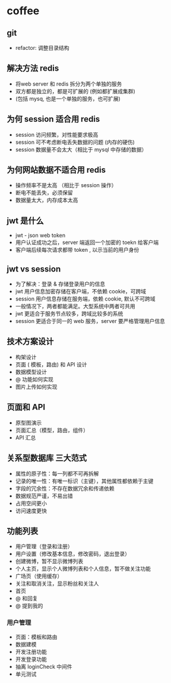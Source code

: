 # coffee

## git

* refactor: 调整目录结构

## 解决方法 redis

* 将web server 和 redis 拆分为两个单独的服务
* 双方都是独立的，都是可扩展的 (例如都扩展成集群)
* (包括 mysq, 也是一个单独的服务，也可扩展)

## 为何 session 适合用 redis

* session 访问频繁，对性能要求极高
* session 可不考虑断电丢失数据的问题 (内存的硬伤)
* session 数据量不会太大（相比于 mysql 中存储的数据）

## 为何网站数据不适合用 redis

* 操作频率不是太高 （相比于 session 操作）
* 断电不能丢失，必须保留
* 数据量太大，内存成本太高

## jwt 是什么

* jwt - json web token
* 用户认证成功之后，server 端返回一个加密的 toekn 给客户端
* 客户端后续每次请求都带 token , 以示当前的用户身份

## jwt vs session

* 为了解决：登录 & 存储登录用户的信息
* jwt 用户信息加密存储在客户端，不依赖 cookie，可跨域
* session 用户信息存储在服务端，依赖 cookie, 默认不可跨域
* 一般情况下，两者都能满足。大型系统中两者可共用
* jwt 更适合于服务节点较多，跨域比较多的系统
* session 更适合于同一的 web 服务，server 要严格管理用户信息

## 技术方案设计

* 构架设计
* 页面 ( 模板，路由) 和 API 设计
* 数据模型设计
* @ 功能如何实现
* 图片上传如何实现

## 页面和 API

* 原型图演示
* 页面汇总（模型，路由，组件）
* API 汇总

## 关系型数据库 三大范式

* 属性的原子性：每一列都不可再拆解
* 记录的唯一性：有唯一标识（主键），其他属性都依赖于主键
* 字段的冗余性：不存在数据冗余和传递依赖
* 数据规范严谨，不易出错
* 占用空间更小
* 访问速度更快

## 功能列表

* 用户管理（登录和注册）
* 用户设置（修改基本信息，修改密码，退出登录）
* 创建微博，暂不显示微博列表
* 个人主页，显示个人微博列表和个人信息，暂不做关注功能
* 广场页（使用缓存）
* 关注和取消关注，显示粉丝和关注人
* 首页
* @ 和回复
* @ 提到我的

### 用户管理

* 页面：模板和路由
* 数据建模
* 开发注册功能
* 开发登录功能
* 抽离 loginCheck 中间件
* 单元测试
